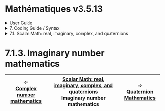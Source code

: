 # Mathématiques v3.5.13


<details>

<summary>User Guide</summary>

1. [About](../../../about/README.md)<br>
2. [License](../../../license/README.md)<br>
3. [Release Notes](../../../release-notes/README.md)<br>
4. [Installation](../../../installation/README.md)<br>
5. [Makefile / Using Mathématiques](../../../using-mathematiques/README.md)<br>
6. [Code Examples](../../../examples/README.md)<br>
7. _Coding Guide / Syntax_ <br>
8. [Benchmarks](../../../benchmarks/README.md)<br>
9. [Tests](../../../test/README.md)<br>
10. [New Feature Plans](../../../feature-schedule/README.md)<br>
11. [Developer Guide](../../../developer-guide/README.md)<br>


</details>



<details>

<summary>7. Coding Guide / Syntax</summary>


7.1. _Scalar Math: real, imaginary, complex, and quaternions_ <br>
7.2. [Display of Results](../../display/README.md)<br>
7.3. [Vectors](../../vector/README.md)<br>
7.4. [Matrices](../../matrix/README.md)<br>
7.5. [Linear Algebra](../../linear-algebra/README.md)<br>
7.6. [Tensors](../../tensor/README.md)<br>
7.7. [FILE I/O](../../file-io/README.md)<br>
7.8. [Debug Modes](../../debug/README.md)<br>


</details>



<details>

<summary>7.1. Scalar Math: real, imaginary, complex, and quaternions</summary>

7.1.1. [Real number mathematics](../real/README.md)<br>
7.1.2. [Complex number mathematics](../complex/README.md)<br>
7.1.3. _Imaginary number mathematics_ <br>
7.1.4. [Quaternion Mathematics](../quaternion/README.md)<br>


</details>



# 7.1.3. Imaginary number mathematics



| ⇦ <br />[Complex number mathematics](../complex/README.md)  | [Scalar Math: real, imaginary, complex, and quaternions](../README.md)<br />Imaginary number mathematics<br /><img width=1000/> | ⇨ <br />[Quaternion Mathematics](../quaternion/README.md)   |
| ------------ | :-------------------------------: | ------------ |


